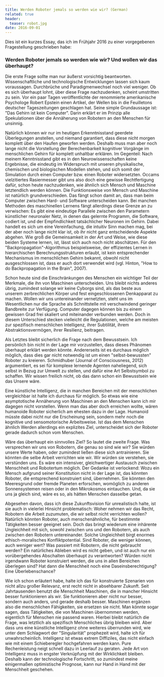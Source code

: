 ```yaml
---
title: Werden Roboter jemals so werden wie wir? (German)
related: true
header:
  teaser: robot.jpg
date: 2016-09-01
---
```


Dies ist ein kurzes Essay, das ich im Frühjahr 2016 zu einer vorgegebenen Fragestellung geschrieben habe:

### Werden Roboter jemals so werden wie wir? Und wollen wir das überhaupt?

Die erste Frage sollte man nur äußerst vorsichtig beantworten. Wissenschaftliche und technologische Entwicklungen lassen sich kaum voraussagen. Durchbrüche und Paradigmenwechsel noch viel weniger. Ob es sich überhaupt lohnt, über diese Frage nachzudenken, scheint umstritten zu sein. Vor ein paar Tagen veröffentlichte der renommierte amerikanische Psychologe Robert Epstein einen Artikel, der Wellen bis in die Feuilletons deutscher Tageszeitungen geschlagen hat. Seine simple Grundaussage ist: "Das Gehirn ist kein Computer". Darin erklärt er im Prinzip alle Spekulationen über die Annäherung von Robotern an den Menschen für unsinnig.

Natürlich können wir nur im heutigen Erkenntnisstand geerdete Überlegungen anstellen, und niemand garantiert, dass diese nicht morgen komplett über den Haufen geworfen werden. Deshalb muss man aber noch lange nicht die Vorstellung der Berechenbarkeit kognitiver Vorgänge im menschlichen Gehirn für komplett unhaltbar erklären. Im Gegenteil: Nach meinem Kenntnisstand gibt es in den Neurowissenschaften keine Ergebnisse, die eindeutig im Widerspruch mit unseren physikalische, chemischen und biologischen Modellen stehen, und sich somit der Simulation durch einen Computer bzw. einen Roboter widersetzten. Occams vielzitiertes Rasiermesser gibt uns also doch eine gewisse Rechtfertigung dafür, schon heute nachzudenken, wie ähnlich sich Mensch und Maschine letztendlich werden können.
Die Funktionsweise von Mensch und Maschine ist natürlich grundverschieden. Das fängt schon damit an, dass man beim Computer zwischen Hard- und Software unterscheiden kann. Bei manchen Methoden des maschinellen Lernens fängt allerdings diese Grenze an zu verwischen: Es gibt eine eindeutige Parallele zwischen den Parametern künstlicher neuronaler Netz, in denen das gelernte Programm, die Software, codiert ist, und der Empfindlichkeit tatsächlicher Neuronen im Gehirn. Dabei handelt es sich um eine Vereinfachung, die intuitiv Sinn machen mag, bei der aber noch lange nicht klar ist, ob ihr nicht ganz entscheidende Aspekte abgehen. Wie groß die Gemeinsamkeit in der Art und Weise, wie diese beiden Systeme lernen, ist, lässt sich auch noch nicht abschätzen. Für den "Backpropagation"-Algorithmus beispielsweise, der effizientes Lernen in hierarchischen Berechnungsstrukturen erlaubt, ist kein entsprechender Mechanismus im menschlichen Gehirn bekannt, obwohl nicht ausgeschlossen ist, dass er auch dort verwendet wird (vgl. Hinton, "How to do Backpropagation in the Brain", 2007).

Schon heute sind die Einschränkungen des Menschen ein wichtiger Teil der Merkmale, die ihn von Maschinen unterscheiden. Uns bleibt nichts anderes übrig, zumindest solange wir keine Cyborgs sind, als das beste aus unserem zerbrechlichen Körper und fest eingeschlossenen Denkapparat zu machen. Wollen wir uns untereinander vernetzten, steht uns im Wesentlichen nur die Sprache als Schnittstelle mit verschwindend geringer Bandbreite zur Verfügung. Computer dagegen können bis zu einem gewissen Grad frei skaliert und miteinander verbunden werden. Doch in diesem Unterschied stecken vielleicht die Regulationen, welche am meisten zur spezifisch menschlichen Intelligenz, ihrer Subtilität, ihrem Abstraktionsvermögen, ihrer Resilienz, beitragen.

Als Letztes bleibt sicherlich die Frage nach dem Bewusstsein. Ich persönlich bin nicht in der Lage mir vorzustellen, dass dieses Phänomen überhaupt erklärt werden könnte. Andererseits ist es durchaus möglich möglich, dass dies gar nicht notwendig ist um einen "selbst-bewussten" Roboter zu kreieren. Schmidhuber (Journal of Consciousness, 2012) argumentiert, es sei für komplexe lernende Agenten naheliegend, sich selbst in Bezug zur Umwelt zu stellen, und dafür eine Art Selbstsymbol zu schaffen. Wir wissen freilich nicht, ob das dann schon ein Bewusstsein wie das Unsere wäre.

Eine künstliche Intelligenz, die in manchen Bereichen mit der menschlichen vergleichbar ist halte ich durchaus für möglich. So etwas wie eine asymptotische Annäherung von Maschinen an den Menschen kann ich mir dagegen nicht vorstellen. Wenn man das aber doch erreichen wollte, wären humanoide Roboter sicherlich am ehesten dazu in der Lage. Humanoid müsste dabei nicht nur die Erscheinung sein, sondern mehr noch die kognitive und sensomotorische Arbeitsweise. Ist das dem Menschen ähnlich Werden allerdings ein explizites Ziel, unterscheidet sich der Roboter gerade dadurch schon vom Menschen.

Wäre das überhaupt ein sinnvolles Ziel? So lautet die zweite Frage. Was versprechen wir uns von Robotern, die genau so sind wie wir?
Sie würden unsere Werte haben, oder zumindest ließen diese sich antrainieren. Sie könnten die selbe Arbeit verrichten wie wir. Wir würden sie verstehen, sie verstünden uns. Es wäre ein intensiver, gleichwertiger Austausch zwischen Menschheit und Robotertum möglich. Der Gedanke ist verlockend: Wozu ein Mensch aufgrund seiner Konstitution nicht in der Lage ist, das könnten Roboter, die entsprechend konstruiert sind, übernehmen. Sie könnten den Meeresgrund oder fremde Planeten erforschen, womöglich zu anderen Sonnensystemen reisen oder in den Mikrokosmos eintauchen. Und, da sie uns ja gleich sind, wäre es so, als hätten Menschen dasselbe getan.

Abgesehen davon, dass ich diese Zukunftsvision für unrealistisch halte, ist sie auch in vielerlei Hinsicht problematisch: Woher nehmen wir das Recht, Robotern die Arbeit zuzumuten, die wir selbst nicht verrichten wollen? Natürlich könnten Roboter, auch menschenähnliche, für bestimmte Tätigkeiten besser geeignet sein. Doch das bringt wiederum eine inhärente Ungleichheit mit sich, sowohl zwischen uns und den Robotern, als auch zwischen den Robotern untereinander. Solche Ungleichheit birgt enormes ethisch-moralisches Konfliktpotential. Sind Roboter, die weniger können, auch weniger wert? Was passiert mit Robotern, die nicht gebraucht werden? Ein natürliches Ableben wird es nicht geben, und ist auch nur ein vorübergehendes Abschalten überhaupt zu verantworten? Würden nicht irgendwann Roboter konstruiert werden, die uns in allen Bereichen überlegen sind? Hat dann die Menschheit noch eine Daseinsberechtigung? Eine Überlebenschance?

Wie ich schon erläutert habe, halte ich das für konstruierte Szenarien von nicht allzu großer Relevanz, erst recht nicht in absehbarer Zukunft. Seit Jahrtausenden benutzt die Menschheit Maschinen, die in mancher Hinsicht besser funktionieren als wir. Sie funktionieren aber nicht nur besser, sondern auch anders, und gerade deshalb besser. Maschinen ergänzen also die menschlichen Fähigkeiten, sie ersetzen sie nicht. Man könnte sogar sagen, dass Tätigkeiten, die von Maschinen übernommen werden, eigentlich für Menschen nie passend waren. Hierbei bleibt natürlich die Frage, was letztlich als spezifisch Menschliches übrig bleiben wird. Aber dass uns eine künstliche Intelligenz ohne weiteres überrunden wird, wie unter dem Schlagwort der "Singularität" prophezeit wird, halte ich für unwahrscheinlich. Intelligenz ist etwas extrem Diffiziles, das nicht einfach wie mit einem Schieberegler hochgefahren werden kann. Pure Rechenleistung neigt schnell dazu in Leerlauf zu geraten. Jede Art von Intelligenz muss in engster Verknüpfung mit der Wirklichkeit bleiben. Deshalb kann der technologische Fortschritt, so zumindest meine einigermaßen optimistische Prognose, kann nur Hand in Hand mit der Menschheit geschehen.
